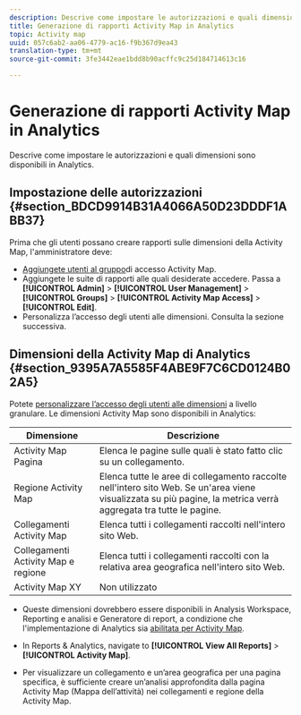 ```yaml
---
description: Descrive come impostare le autorizzazioni e quali dimensioni sono disponibili in Analytics.
title: Generazione di rapporti Activity Map in Analytics
topic: Activity map
uuid: 057c6ab2-aa06-4779-ac16-f9b367d9ea43
translation-type: tm+mt
source-git-commit: 3fe3442eae1bdd8b90acffc9c25d184714613c16

---
```



# Generazione di rapporti Activity Map in Analytics

Descrive come impostare le autorizzazioni e quali dimensioni sono disponibili in Analytics.

## Impostazione delle autorizzazioni {#section_BDCD9914B31A4066A50D23DDDF1ABB37}

Prima che gli utenti possano creare rapporti sulle dimensioni della Activity Map, l&#39;amministratore deve:

* [Aggiungete utenti al gruppo](/help/analyze/activity-map/activitymap-getting-started/activitymap-getting-started-admins/activitymap-enable.md)di accesso Activity Map.
* Aggiungete le suite di rapporti alle quali desiderate accedere. Passa a **[!UICONTROL Admin]** > **[!UICONTROL User Management]** > **[!UICONTROL Groups]** > **[!UICONTROL Activity Map Access]** > **[!UICONTROL Edit]**.
* Personalizza l’accesso degli utenti alle dimensioni. Consulta la sezione successiva.

## Dimensioni della Activity Map di Analytics {#section_9395A7A5585F4ABE9F7C6CD0124B02A5}

Potete [personalizzare l’accesso degli utenti alle dimensioni](https://docs.adobe.com/content/help/en/analytics/admin/user-product-management/customize-report-access/groups-dimensions.html) a livello granulare. Le dimensioni Activity Map sono disponibili in Analytics:

| Dimensione | Descrizione |
|---|---|
| Activity Map Pagina | Elenca le pagine sulle quali è stato fatto clic su un collegamento. |
| Regione Activity Map | Elenca tutte le aree di collegamento raccolte nell&#39;intero sito Web. Se un&#39;area viene visualizzata su più pagine, la metrica verrà aggregata tra tutte le pagine. |
| Collegamenti Activity Map | Elenca tutti i collegamenti raccolti nell&#39;intero sito Web. |
| Collegamenti Activity Map e regione | Elenca tutti i collegamenti raccolti con la relativa area geografica nell&#39;intero sito Web. |
| Activity Map XY | Non utilizzato |

* Queste dimensioni dovrebbero essere disponibili in Analysis Workspace, Reporting e analisi e Generatore di report, a condizione che l&#39;implementazione di Analytics sia [abilitata per Activity Map](/help/analyze/activity-map/activitymap-getting-started/activitymap-getting-started-admins/activitymap-enable.md).
* In Reports &amp; Analytics, navigate to **[!UICONTROL View All Reports]** > **[!UICONTROL Activity Map]**.

* Per visualizzare un collegamento e un’area geografica per una pagina specifica, è sufficiente creare un’analisi approfondita dalla pagina Activity Map (Mappa dell’attività) nei collegamenti e regione della Activity Map.


